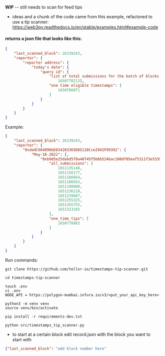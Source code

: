 ****WIP****
-- still needs to scan for feed tips

- ideas and a chunk of the code came from this example, refactored to use a tip scanner:
https://web3py.readthedocs.io/en/stable/examples.html#example-code

#### returns a json file that looks like this:
```json
{
    "last_scanned_block": 26339243,
    "reporter": {
        "reporter address": {
            "today's date": {
                "query id": {
                    "list of total submissions for the batch of blocks scanned today": [
                        1650770213],
                    "one time eligible timestamps": [
                        1650766071
                    ]
                }
            }
        }
    }
}
```

Example: 
```json
{
    "last_scanned_block": 26339243,
    "reporter": {
        "0xdedC604896bE034283365D65118Cce2942F99392": {
            "May-16-2022": {,
                "0xb9d5e25dabd5f0a48f45f5b6b524bac100df05eaf5311f3e5339ac7c3dd0a37e": {
                    "all_submissions": [
                        1651135148,
                        1651156177,
                        1651166664,
                        1651180563,
                        1651190980,
                        1651236210,
                        1651239687,
                        1651255325,
                        1651265755,
                        1651323102
                    ],
                    "one_time_tips": [
                        1650778883
                    ]
                }
            }
        }
    }
}
```

Run commands:
```
git clone https://github.com/tellor-io/timestamps-tip-scanner.git
```
```
cd timestamps-tip-scanner
```
```
touch .env
vi .env
NODE_API = https://polygon-mumbai.infura.io/v3/<put_your_api_key_here>
```
```
python3 -m venv venv
source venv/bin/activate
```
```
pip install -r requirements-dev.txt
```
```
python src/timestamps_tip_scanner.py
```

- to start at a certain block edit record.json with the block you want to start with
  
```json
{"last_scanned_block": "add block number here"
```


